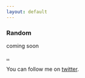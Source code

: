 ```yaml
---
layout: default
---
```


### Random 

coming soon

[..](../)

You can follow me on [twitter](https://twitter.com/_areyesjr).
